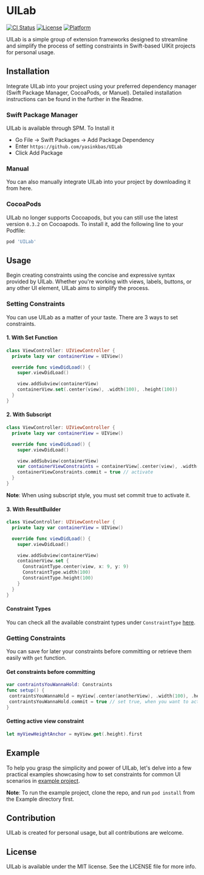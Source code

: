 # UILab

[![CI Status](https://img.shields.io/travis/yasinkbas/UILab.svg?style=flat)](https://travis-ci.org/yasinkbas/UILab)
[![License](https://img.shields.io/cocoapods/l/UILab.svg?style=flat)]()
[![Platform](https://img.shields.io/cocoapods/p/UILab.svg?style=flat)]()

UILab is a simple group of extension frameworks designed to streamline and simplify the process of setting constraints in Swift-based UIKit projects for personal usage.

## Installation
Integrate UILab into your project using your preferred dependency manager (Swift Package Manager, CocoaPods, or Manuel). Detailed installation instructions can be found in the further in the Readme.

### Swift Package Manager
UILab is available through SPM. To Install it

* Go File -> Swift Packages -> Add Package Dependency
* Enter `https://github.com/yasinkbas/UILab`
* Click Add Package

### Manual
You can also manually integrate UILab into your project by downloading it from here.

### CocoaPods
UILab no longer supports Cocoapods, but you can still use the latest version `0.3.2` on Cocoapods.
To install it, add the following line to your Podfile:

```ruby
pod 'UILab'
```

## Usage
Begin creating constraints using the concise and expressive syntax provided by UILab. Whether you're working with views, labels, buttons, or any other UI element, UILab aims to simplify the process.

### Setting Constraints
You can use UILab as a matter of your taste. There are 3 ways to set constraints.

#### 1. With Set Function
```swift
class ViewController: UIViewController {
  private lazy var containerView = UIView()

  override func viewDidLoad() {
    super.viewDidLoad()

    view.addSubview(containerView)
    containerView.set(.center(view), .width(100), .height(100))
  }
}
```
#### 2. With Subscript
```swift
class ViewController: UIViewController {
  private lazy var containerView = UIView()

  override func viewDidLoad() {
    super.viewDidLoad()

    view.addSubview(containerView)
    var containerViewConstraints = containerView[.center(view), .width(100), .height(100)]
    containerViewConstraints.commit = true // activate
  }
}
```
**Note**: When using subscript style, you must set commit true to activate it.

#### 3. With ResultBuilder
```swift
class ViewController: UIViewController {
  private lazy var containerView = UIView()

  override func viewDidLoad() {
    super.viewDidLoad()

    view.addSubview(containerView)
    containerView.set {
      ConstraintType.center(view, x: 9, y: 9)
      ConstraintType.width(100)
      ConstraintType.height(100)
    }
  }
}
```

#### Constraint Types
You can check all the available constraint types under `ConstraintType` [here](https://github.com/yasinkbas/UILab/blob/9dd2c10cf865277a3baf7d966b5ff5ecb9f0b7a2/Sources/UILab/Constraints/ConstraintTypes.swift#L78C13-L78C27).

### Getting Constraints
You can save for later your constraints before committing or retrieve them easily with `get` function.

#### Get constraints before committing

```swift
var contraintsYouWannaHold: Constraints
func setup() {
 contraintsYouWannaHold = myView[.center(anotherView), .width(100), .height(100)]
 contraintsYouWannaHold.commit = true // set true, when you want to activate it 
}
```
#### Getting active view constraint
```swift
let myViewHeightAnchor = myView.get(.height).first
```
## Example
To help you grasp the simplicity and power of UILab, let's delve into a few practical examples showcasing how to set constraints for common UI scenarios in [example project](https://github.com/yasinkbas/UILab/tree/master/Example).

**Note**: To run the example project, clone the repo, and run `pod install` from the Example directory first.

## Contribution 

UILab is created for personal usage, but all contributions are welcome.

## License

UILab is available under the MIT license. See the LICENSE file for more info.
